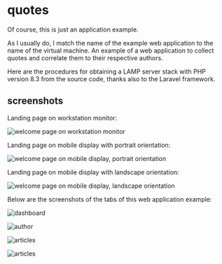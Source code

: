 # quotes

Of course, this is just an application example.

As I usually do, I match the name of the example web application to the name of the virtual machine.
An example of a web application to collect quotes and correlate them to their respective authors.

Here are the procedures for obtaining a LAMP server stack with PHP version 8.3 from the source code, thanks also to the Laravel framework.

## screenshots

Landing page on workstation monitor:

![welcome page on workstation monitor](screenshots/welcome.png)

Landing page on mobile display with portrait orientation:

![welcome page on mobile display, portrait orientation](screenshots/welcome_mobile_portrait.png)

Landing page on mobile display with landscape orientation:

![welcome page on mobile display, landscape orientation](screenshots/welcome_mobile_landscape.png)

Below are the screenshots of the tabs of this web application example:

![dashboard](screenshots/dashboard.png)

![author](screenshots/authors.png)

![articles](screenshots/articles.png)

![articles](screenshots/papers.png)
